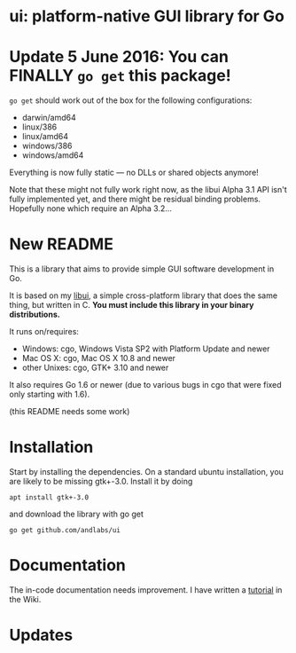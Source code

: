 # ui: platform-native GUI library for Go

# Update 5 June 2016: You can FINALLY `go get` this package!

`go get` should work out of the box for the following configurations:

* darwin/amd64
* linux/386
* linux/amd64
* windows/386
* windows/amd64

Everything is now fully static — no DLLs or shared objects anymore!

Note that these might not fully work right now, as the libui Alpha 3.1 API isn't fully implemented yet, and there might be residual binding problems. Hopefully none which require an Alpha 3.2...

# New README

This is a library that aims to provide simple GUI software development in Go.

It is based on my [libui](https://github.com/andlabs/libui), a simple cross-platform library that does the same thing, but written in C. **You must include this library in your binary distributions.**

It runs on/requires:

- Windows: cgo, Windows Vista SP2 with Platform Update and newer
- Mac OS X: cgo, Mac OS X 10.8 and newer
- other Unixes: cgo, GTK+ 3.10 and newer

It also requires Go 1.6 or newer (due to various bugs in cgo that were fixed only starting with 1.6).

(this README needs some work)

# Installation

Start by installing the dependencies. On a standard ubuntu installation, you are likely to be missing gtk+-3.0. Install it by doing

    apt install gtk+-3.0
    
and download the library with go get

    go get github.com/andlabs/ui

# Documentation

The in-code documentation needs improvement. I have written a [tutorial](https://github.com/andlabs/ui/wiki/Getting-Started) in the Wiki.

# Updates
